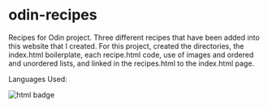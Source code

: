 # odin-recipes
Recipes for Odin project. Three different recipes that have been added into this website that I created. For this project, created the directories, the index.html boilerplate, each recipe.html code, use of images and ordered and unordered lists, and linked in the recipes.html to the index.html page.

Languages Used: 


![html badge](https://img.shields.io/badge/HTML5-E34F26.svg?style=for-the-badge&logo=HTML5&logoColor=white)
